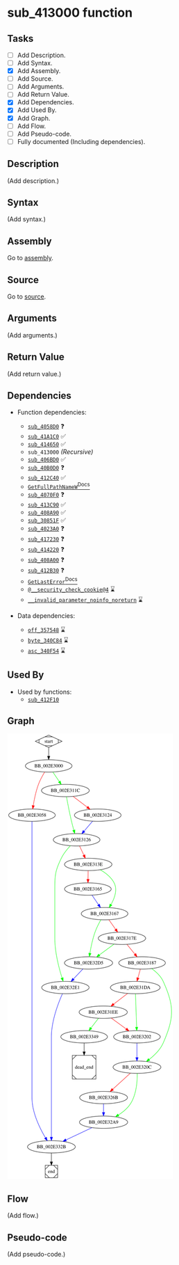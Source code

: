 # sub_413000 function

## Tasks

- [ ] Add Description.
- [ ] Add Syntax.
- [X] Add Assembly.
- [ ] Add Source.
- [ ] Add Arguments.
- [ ] Add Return Value.
- [X] Add Dependencies.
- [X] Add Used By.
- [X] Add Graph.
- [ ] Add Flow.
- [ ] Add Pseudo-code.
- [ ] Fully documented (Including dependencies).

## Description

(Add description.)

## Syntax

(Add syntax.)

## Assembly

Go to [assembly](../asm/sub_413000.asm).

## Source

Go to [source](../cc/sub_413000.cc).

## Arguments

(Add arguments.)

## Return Value

(Add return value.)

## Dependencies

* Function dependencies:
  * [`sub_4058D0`](sub_4058D0.md) ❓
  * [`sub_41A1C0`](sub_41A1C0.md) ✅
  * [`sub_414650`](sub_414650.md) ✅
  * `sub_413000` *(Recursive)*
  * [`sub_406BD0`](sub_406BD0.md) ✅
  * [`sub_40B0D0`](sub_40B0D0.md) ❓
  * [`sub_412C40`](sub_412C40.md) ✅
  * [`GetFullPathNameW`<sup>Docs</sup>](https://docs.microsoft.com/en-us/windows/win32/api/fileapi/nf-fileapi-getfullpathnamew)
  * [`sub_4070F0`](sub_4070F0.md) ❓
  * [`sub_413C90`](sub_413C90.md) ✅
  * [`sub_408A90`](sub_408A90.md) ✅
  * [`sub_30851F`](sub_30851F.md) ✅
  * [`sub_4023A0`](sub_4023A0.md) ❓
  * [`sub_417230`](sub_417230.md) ❓
  * [`sub_414220`](sub_414220.md) ❓
  * [`sub_408A00`](sub_408A00.md) ❓
  * [`sub_412B30`](sub_412B30.md) ❓
  * [`GetLastError`<sup>Docs</sup>](https://docs.microsoft.com/en-us/windows/win32/api/errhandlingapi/nf-errhandlingapi-getlasterror)
  * [`@__security_check_cookie@4`](@__security_check_cookie@4.md) ⌛
  * [`__invalid_parameter_noinfo_noreturn`](__invalid_parameter_noinfo_noreturn.md) ⌛


* Data dependencies:
  * [`off_357548`](off_357548.md) ⌛
  * [`byte_340C84`](byte_340C84.md) ⌛
  * [`asc_340F54`](asc_340F54.md) ⌛

## Used By

* Used by functions:
  * [`sub_412F10`](sub_412F10.md)

## Graph

![sub_413000 Graph](../svg/sub_413000.svg "sub_413000 Graph")

## Flow

(Add flow.)

## Pseudo-code

(Add pseudo-code.)
